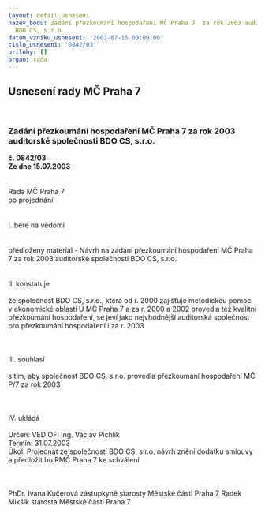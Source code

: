 ```yaml
---
layout: detail_usneseni
nazev_bodu: Zadání přezkoumání hospodaření MČ Praha 7  za rok 2003 auditorské společnosti
  BDO CS, s.r.o.
datum_vzniku_usneseni: '2003-07-15 00:00:00'
cislo_usneseni: '0842/03'
prilohy: []
organ: rada
---
```

<div id="ucUsn_pList" class="usn">
	<span><h2>Usnesení rady MČ Praha 7 </h2>
<br></span><div class="standBody">
<span><h3>Zadání přezkoumání hospodaření MČ Praha 7  za rok 2003 auditorské společnosti BDO CS, s.r.o.</h3></span><div class="center">
		<strong>č. 0842/03</strong><br>
	</div>
<div class="center">
		<strong>Ze dne 15.07.2003</strong><br><br>
	</div>
<br>Rada MČ Praha 7<br>po projednání<br><br><br>I.	bere na vědomí<br><br> <br>předložený materiál - Návrh na zadání přezkoumání hospodaření MČ Praha 7 za rok 2003 auditorské společnosti BDO CS, s.r.o.<br><br><br>II.	konstatuje<br><br>že společnost BDO CS, s.r.o., která od r. 2000 zajišťuje metodickou pomoc v ekonomické oblasti Ú MČ Praha 7 a za r. 2000 a 2002 provedla též kvalitní přezkoumání hospodaření, se jeví jako nejvhodnější auditorská společnost pro přezkoumání hospodaření i za r. 2003<br><br><br><br>III.	souhlasí <br><br>s tím, aby společnost BDO CS, s.r.o.  provedla přezkoumání hospodaření MČ P/7 za rok 2003<br><br><br><br>IV.	ukládá <br><br>Určen:	VED OFI Ing. Václav Pichlík<br>Termín: 31.07.2003<br>Úkol:	Projednat ze společností BDO CS, s.r.o. návrh znění dodatku smlouvy  a předložit ho RMČ Praha 7 ke schválení <br>  <br><br>	<br>PhDr. Ivana Kučerová zástupkyně starosty Městské části Praha 7	 Radek Mikšík starosta Městské části Praha 7<br>	<br><br>
</div>
</div>